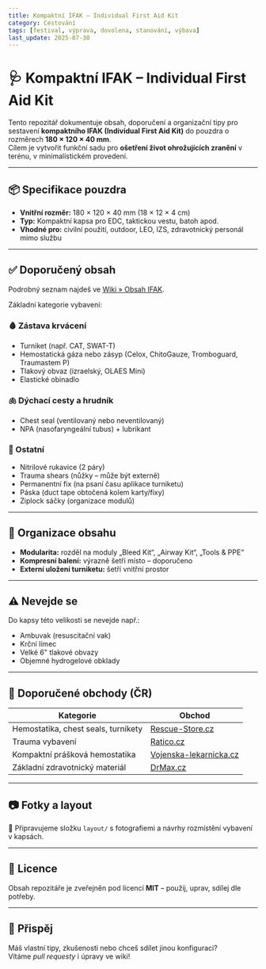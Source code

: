 ```yaml
---
title: Kompaktní IFAK – Individual First Aid Kit
category: Cestování
tags: [festival, výprava, dovolena, stanování, výbava]
last_update: 2025-07-30
---
```


# 🩺 Kompaktní IFAK – Individual First Aid Kit

Tento repozitář dokumentuje obsah, doporučení a organizační tipy pro sestavení **kompaktního IFAK (Individual First Aid Kit)** do pouzdra o rozměrech **180 × 120 × 40 mm**.  
Cílem je vytvořit funkční sadu pro **ošetření život ohrožujících zranění** v terénu, v minimalistickém provedení.

---

## 📦 Specifikace pouzdra

- **Vnitřní rozměr:** 180 × 120 × 40 mm (18 × 12 × 4 cm)
- **Typ:** Kompaktní kapsa pro EDC, taktickou vestu, batoh apod.
- **Vhodné pro:** civilní použití, outdoor, LEO, IZS, zdravotnický personál mimo službu

---

## ✅ Doporučený obsah

Podrobný seznam najdeš ve [Wiki » Obsah IFAK](../../wiki/Obsah-IFAK).

Základní kategorie vybavení:

### 🩸 Zástava krvácení
- Turniket (např. CAT, SWAT-T)
- Hemostatická gáza nebo zásyp (Celox, ChitoGauze, Tromboguard, Traumastem P)
- Tlakový obvaz (izraelský, OLAES Mini)
- Elastické obinadlo

### 🫁 Dýchací cesty a hrudník
- Chest seal (ventilovaný nebo neventilovaný)
- NPA (nasofaryngeální tubus) + lubrikant

### 🧤 Ostatní
- Nitrilové rukavice (2 páry)
- Trauma shears (nůžky – může být externě)
- Permanentní fix (na psaní času aplikace turniketu)
- Páska (duct tape obtočená kolem karty/fixy)
- Ziplock sáčky (organizace modulů)

---

## 🧰 Organizace obsahu

- **Modularita:** rozděl na moduly „Bleed Kit“, „Airway Kit“, „Tools & PPE“
- **Kompresní balení:** výrazně šetří místo – doporučeno
- **Externí uložení turniketu:** šetří vnitřní prostor

---

## ⚠️ Nevejde se

Do kapsy této velikosti se nevejde např.:
- Ambuvak (resuscitační vak)
- Krční límec
- Velké 6" tlakové obvazy
- Objemné hydrogelové obklady

---

## 🛒 Doporučené obchody (ČR)

| Kategorie | Obchod |
|----------|--------|
| Hemostatika, chest seals, turnikety | [Rescue-Store.cz](https://www.rescue-store.cz/) |
| Trauma vybavení | [Ratico.cz](https://www.ratico.cz/) |
| Kompaktní prášková hemostatika | [Vojenska-lekarnicka.cz](https://www.vojenska-lekarnicka.cz/) |
| Základní zdravotnický materiál | [DrMax.cz](https://www.drmax.cz/) |

---

## 📷 Fotky a layout

📁 Připravujeme složku `layout/` s fotografiemi a návrhy rozmístění vybavení v kapsách.

---

## 📄 Licence

Obsah repozitáře je zveřejněn pod licencí **MIT** – použij, uprav, sdílej dle potřeby.

---

## 💬 Přispěj

Máš vlastní tipy, zkušenosti nebo chceš sdílet jinou konfiguraci?  
Vítáme *pull requesty* i úpravy ve wiki!

